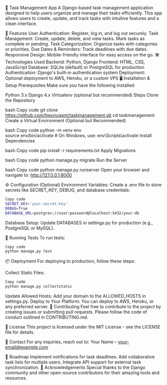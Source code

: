 📝 Task Management App
A Django-based task management application designed to help users organize and manage their tasks efficiently. This app allows users to create, update, and track tasks with intuitive features and a clean interface.

🚀 Features
User Authentication: Register, log in, and log out securely.
Task Management:
Create, update, delete, and view tasks.
Mark tasks as complete or pending.
Task Categorization: Organize tasks with categories or priorities.
Due Dates & Reminders: Track deadlines with due dates.
Responsive Design: Mobile-friendly interface for easy access on the go.
🛠️ Technologies Used
Backend: Python, Django
Frontend: HTML, CSS, JavaScript
Database: SQLite (default) or PostgreSQL for production
Authentication: Django's built-in authentication system
Deployment: Optional deployment to AWS, Heroku, or a custom VPS
🖥️ Installation & Setup
Prerequisites
Make sure you have the following installed:

Python 3.x
Django 4.x
Virtualenv (optional but recommended)
Steps
Clone the Repository

bash
Copy code
git clone https://github.com/hieunugent/taskmanagement.git
cd taskmanagement
Create a Virtual Environment (Optional but Recommended)

bash
Copy code
python -m venv env  
source env/bin/activate  # On Windows, use: env\Scripts\activate
Install Dependencies

bash
Copy code
pip install -r requirements.txt
Apply Migrations

bash
Copy code
python manage.py migrate
Run the Server

bash
Copy code
python manage.py runserver
Open your browser and navigate to:
http://127.0.0.1:8000

⚙️ Configuration (Optional)
Environment Variables:
Create a .env file to store secrets like SECRET_KEY, DEBUG, and database credentials:

```bash
Copy code
SECRET_KEY='your-secret-key'
DEBUG=True
DATABASE_URL=postgres://user:password@localhost:5432/your-db
```
Database Setup:
Update DATABASES in settings.py for production (e.g., PostgreSQL or MySQL).

🧪 Running Tests
To run tests:

```bash
Copy code
python manage.py test
```
📦 Deployment
For deploying to production, follow these steps:

Collect Static Files:
```bash
Copy code
python manage.py collectstatic
```

Update Allowed Hosts: Add your domain to the ALLOWED_HOSTS in settings.py.
Deploy to Your Platform: You can deploy to AWS, Heroku, or any preferred server.
👥 Contributing
Feel free to contribute to the project by creating issues or submitting pull requests. Please follow the code of conduct outlined in CONTRIBUTING.md.

📄 License
This project is licensed under the MIT License - see the LICENSE file for details.

📧 Contact
For any inquiries, reach out to:
Your Name – your-email@example.com

🎯 Roadmap
Implement notifications for task deadlines.
Add collaborative task lists for multiple users.
Integrate API support for external task synchronization.
🙌 Acknowledgements
Special thanks to the Django community and other open-source contributors for their amazing tools and resources.